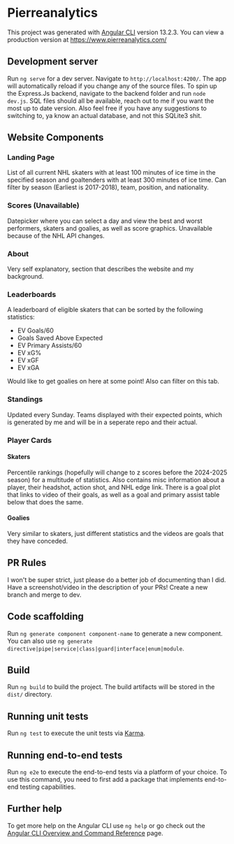 # Pierreanalytics

This project was generated with [Angular CLI](https://github.com/angular/angular-cli) version 13.2.3. You can view a production version at https://www.pierreanalytics.com/

## Development server

Run `ng serve` for a dev server. Navigate to `http://localhost:4200/`. The app will automatically reload if you change any of the source files. To spin up the Express.Js backend, navigate to the backend folder and run `node dev.js`. SQL files should all be available, reach out to me if you want the most up to date version. Also feel free if you have any suggestions to switching to, ya know an actual database, and not this SQLite3 shit.

## Website Components

### Landing Page

List of all current NHL skaters with at least 100 minutes of ice time in the specified season and goaltenders with at least 300 minutes of ice time. Can filter by season (Earliest is 2017-2018), team, position, and nationality.

### Scores (Unavailable)

Datepicker where you can select a day and view the best and worst performers, skaters and goalies, as well as score graphics. Unavailable because of the NHL API changes.

### About

Very self explanatory, section that describes the website and my background.

### Leaderboards

A leaderboard of eligible skaters that can be sorted by the following statistics:
  - EV Goals/60
  - Goals Saved Above Expected
  - EV Primary Assists/60
  - EV xG%
  - EV xGF
  - EV xGA

Would like to get goalies on here at some point! Also can filter on this tab.

### Standings

Updated every Sunday. Teams displayed with their expected points, which is generated by me and will be in a seperate repo and their actual.

### Player Cards

#### Skaters

Percentile rankings (hopefully will change to z scores before the 2024-2025 season) for a multitude of statistics. Also contains misc information about a player, their headshot, action shot, and NHL edge link.
There is a goal plot that links to video of their goals, as well as a goal and primary assist table below that does the same.

#### Goalies
Very similar to skaters, just different statistics and the videos are goals that they have conceded.

## PR Rules
I won't be super strict, just please do a better job of documenting than I did. Have a screenshot/video in the description of your PRs! Create a new branch and merge to dev.

## Code scaffolding

Run `ng generate component component-name` to generate a new component. You can also use `ng generate directive|pipe|service|class|guard|interface|enum|module`.

## Build

Run `ng build` to build the project. The build artifacts will be stored in the `dist/` directory.

## Running unit tests

Run `ng test` to execute the unit tests via [Karma](https://karma-runner.github.io).

## Running end-to-end tests

Run `ng e2e` to execute the end-to-end tests via a platform of your choice. To use this command, you need to first add a package that implements end-to-end testing capabilities.

## Further help

To get more help on the Angular CLI use `ng help` or go check out the [Angular CLI Overview and Command Reference](https://angular.io/cli) page.
